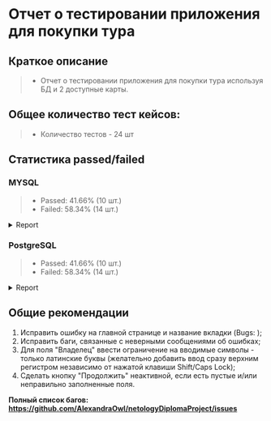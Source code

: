 # Отчет о тестировании приложения для покупки тура

## Краткое описание
> * Отчет о тестировании приложения для покупки тура используя БД и 2 доступные карты.

## Общее количество тест кейсов: 
> * Количество тестов - 24 шт

## Статистика passed/failed

### MYSQL
> * Passed: 41.66% (10 шт.)
> * Failed: 58.34% (14 шт.)
<details>
   <summary>Report</summary>

![report 1](https://user-images.githubusercontent.com/81297207/132939326-80020627-114f-4eeb-8399-18050471712b.png)
  
![report 2](https://user-images.githubusercontent.com/81297207/132939334-db559af5-9218-4cf6-8a6f-fe8c12b80ee0.png)
  
![report 3](https://user-images.githubusercontent.com/81297207/132939344-e5400b97-b1fe-4bc5-987e-9eaf7db6c7b1.png)
  
</details>

### PostgreSQL
> * Passed: 41.66% (10 шт.)
> * Failed: 58.34% (14 шт.)
<details>
   <summary>Report</summary>

</details>

## Общие рекомендации
1. Исправить ошибку на главной странице и название вкладки (Bugs: );
2. Исправить баги, связанные с неверными сообщениями об ошибках;
3. Для поля "Владелец" ввести ограничение на вводимые символы - только латинские буквы (желательно добавить ввод сразу верхним регистром независимо от нажатой клавиши Shift/Caps Lock);
4. Сделать кнопку "Продолжить" неактивной, если есть пустые и/или неправильно заполненные поля.

**Полный список багов: https://github.com/AlexandraOwl/netologyDiplomaProject/issues**
